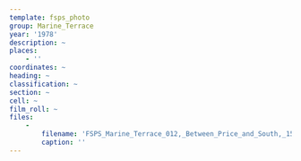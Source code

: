 ```yaml
---
template: fsps_photo
group: Marine_Terrace
year: '1978'
description: ~
places:
    - ''
coordinates: ~
heading: ~
classification: ~
section: ~
cell: ~
film_roll: ~
files:
    -
        filename: 'FSPS_Marine_Terrace_012,_Between_Price_and_South,_15-4-E,_1978.png'
        caption: ''
---
```

